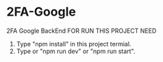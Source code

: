 # 2FA-Google
2FA Google BackEnd
FOR RUN THIS PROJECT NEED 
1. Type "npm install" in this project termial.
2. Type or "npm run dev" or "npm run start".

